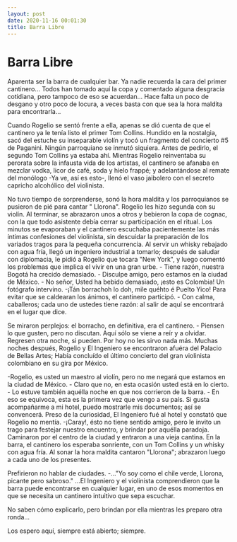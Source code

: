 ```yaml
---
layout: post
date: 2020-11-16 00:01:30
title: Barra Libre
---
```

# Barra Libre

   Aparenta ser la barra de cualquier bar. Ya nadie recuerda la cara del
   primer cantinero... Todos han tomado aquí la copa y comentado alguna
   desgracia cotidiana, pero tampoco de eso se acuerdan... Hace falta un
   poco de desgano y otro poco de locura, a veces basta con que sea la
   hora maldita para encontrarla... 
   
   Cuando Rogelio se sentó frente a ella,
   apenas se dió cuenta de que el cantinero ya le tenía listo el primer
   Tom Collins. Hundido en la nostalgia, sacó del estuche su inseparable
   violín y tocó un fragmento del concierto #5 de Paganini. Ningún
   parroquiano se inmutó siquiera. Antes de pedirlo, el segundo Tom
   Collins ya estaba ahí. Mientras Rogelio reinventaba su perorata sobre
   la infausta vida de los artistas, el cantinero se afanaba en mezclar
   vodka, licor de café, soda y hielo frappé; y adelantándose al remate
   del monólogo -Ya ve, así es esto-, llenó el vaso jaibolero con el
   secreto capricho alcohólico del violinista.
   
   No tuvo tiempo de
   sorprenderse, sonó la hora maldita y los parroquianos se pusieron de
   pié para cantar " Llorona". Rogelio les hizo segunda con su violín. Al
   terminar, se abrazaron unos a otros y bebieron la copa de cognac, con
   la que todo asistente debía cerrar su participación en el ritual. Los
   minutos se evaporaban y el cantinero escuchaba pacientemente las más
   íntimas confesiones del violinista, sin descuidar la preparación de los
   variados tragos para la pequeña concurrencia. Al servir un whisky
   rebajado con agua fría, llegó un ingeniero industrial a tomarlo;
   después de saludar con diplomacia, le pidió a Rogelio que tocara "New
   York", y luego comentó los problemas que implica el vivir en una gran
   urbe. - Tiene razón, nuestra Bogotá ha crecido demasiado. - Disculpe
   amigo, pero estamos en la ciudad de México. - No señor, Usted ha bebido
   demasiado, ¡esto es Colombia! Un fotógrafo intervino. -¡Tán borrachoh
   lo doh, mile quéhto é Puelto Yico! Para evitar que se caldearan los
   ánimos, el cantinero participó. - Con calma, caballeros; cada uno de
   ustedes tiene razón: al salir de aquí se encontrará en el lugar que
   dice. 
   
   Se miraron perplejos: el borracho, en definitiva, era el
   cantinero. - Piensen lo que gusten, pero no discutan. Aquí sólo se
   viene a reír y a olvidar. Regresen otra noche, si pueden. Por hoy no
   les sirvo nada más. Muchas noches después, Rogelio y El Ingeniero se
   encontraron afuéra del Palacio de Bellas Artes; Había concluído el
   último concierto del gran violinista colombiano en su gira por México.
   
   -Rogelio, es usted un maestro al violín, pero no me negará que estamos
   en la ciudad de México. - Claro que no, en esta ocasión usted está en
   lo cierto. - Lo estuve también aquélla noche en que nos corrieron de la
   barra. - En eso se equivoca, esta es la primera vez que vengo a su
   país. Si gusta acompañarme a mi hotel, puedo mostrarle mis documentos;
   así se convencerá. Preso de la curiosidad, El Ingeniero fué al hotel y
   constató que Rogelio no mentía. -¡Caray!, ésto no tiene sentido amigo,
   pero le invito un trago para festejar nuestro encuentro, y brindar por
   aquélla paradoja. Caminaron por el centro de la ciudad y entraron a una
   vieja cantina. En la barra, el cantinero los esperaba sonriente, con un
   Tom Collins y un whisky con agua fría. Al sonar la hora maldita
   cantaron "Llorona"; abrazaron luego a cada uno de los presentes.
   
   Prefirieron no hablar de ciudades. -..."Yo soy como el chile verde,
   Llorona, picante pero sabroso." ...El Ingeniero y el violinista
   comprendieron que la barra puede encontrarse en cualquier lugar, en uno
   de esos momentos en que se necesita un cantinero intuitivo que sepa
   escuchar. 
   
   No saben cómo explicarlo, pero brindan por ella mientras les
   preparo otra ronda... 
   
   Los espero aquí, siempre está abierto; siempre.